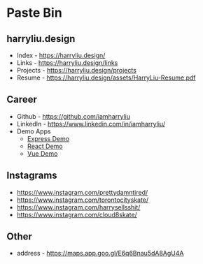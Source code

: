 # Paste Bin

## harryliu.design

- Index - https://harryliu.design/
- Links - https://harryliu.design/links
- Projects - https://harryliu.design/projects
- Resume - https://harryliu.design/assets/HarryLiu-Resume.pdf

## Career

- Github - https://github.com/iamharryliu
- LinkedIn - https://www.linkedin.com/in/iamharryliu/
- Demo Apps
  - [Express Demo](https://express-demo.fly.dev/)
  - [React Demo](https://react-demo-dcx.pages.dev/)
  - [Vue Demo](https://vue-demo-5gs.pages.dev/)

## Instagrams

- https://www.instagram.com/prettydamntired/
- https://www.instagram.com/torontocityskate/
- https://www.instagram.com/harrysellsshit/
- https://www.instagram.com/cloud8skate/

## Other

- address - https://maps.app.goo.gl/E6q6Bnau5dA8AgU4A
